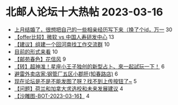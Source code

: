 # 北邮人论坛十大热帖 2023-03-16

- [上月结婚了，很想把自己的一些相亲经历写下来（换了个id，万一](https://bbs.byr.cn/article/Friends/2018354) 30
- [【offer比较】微软 vs 中国人寿研发中心](https://bbs.byr.cn/article/Job/2186893) 13
- [【建议】组建一个回河南找工作交流群](https://bbs.byr.cn/article/Henan/390953) 10
- [目前的形式来看](https://bbs.byr.cn/article/WorkLife/1197938) 10
- [【邮苑春色】花信风](https://bbs.byr.cn/article/Photo/274915) 9
- [【转】超神准！星座小王子独创的新型占卜、來一起試玩一下！](https://bbs.byr.cn/article/Constellations/326533) 6
- [避雷外卖店家:钢管厂五区小郡肝(知春路店)](https://bbs.byr.cn/article/Food/523422) 6
- [现在论坛是不是不能发图了呀？找不到上传按钮了~](https://bbs.byr.cn/article/Talking/6382054) 5
- [【问题】荷兰和加拿大求选校和未来发展建议](https://bbs.byr.cn/article/GoAbroad/391371) 4
- [【沙雕图-BOT-2023-03-16】](https://bbs.byr.cn/article/Picture/3337979) 4


